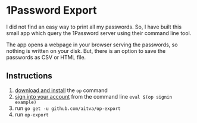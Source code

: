 # 1Password Export

I did not find an easy way to print all my passwords. So, I have built
this small app which query the 1Password server using their command line tool.

The app opens a webpage in your browser serving the passwords, so nothing
is written on your disk. But, there is an option to save the passwords
as CSV or HTML file.

## Instructions

1. [download and install](https://support.1password.com/command-line-getting-started/) the `op` command
2. [sign into your account](https://support.1password.com/command-line-getting-started/#get-started-with-the-command-line-tool) from the command line `eval $(op signin example)`
3. run `go get -u github.com/aitva/op-export`
4. run `op-export`
